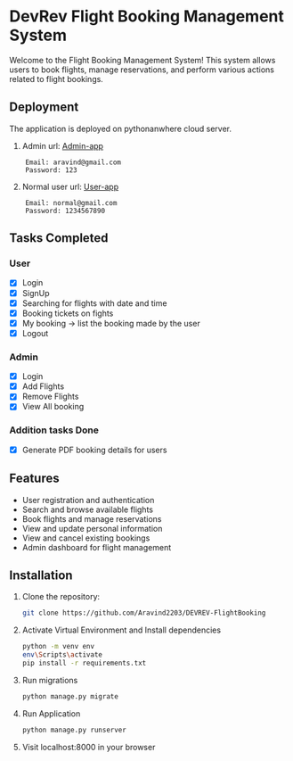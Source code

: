 # DevRev Flight Booking Management System

Welcome to the Flight Booking Management System! This system allows users to book flights, manage reservations, and perform various actions related to flight bookings.

## Deployment

The application is deployed on pythonanwhere cloud server.
1. Admin url:
    [Admin-app](http://aravind2203.pythonanywhere.com/manage/flight/home)
```
    Email: aravind@gmail.com
    Password: 123 
```
2. Normal user url:
    [User-app](http://aravind2203.pythonanywhere.com/)
```
    Email: normal@gmail.com
    Password: 1234567890
```
## Tasks Completed
### User
- [X] Login
- [X] SignUp
- [X] Searching for flights with date and time
- [x] Booking tickets on fights
- [x] My booking -> list the booking made by the user
- [X] Logout

### Admin
- [X] Login
- [X] Add Flights
- [X] Remove Flights
- [X] View All booking

### Addition tasks Done
- [X] Generate PDF booking details for users


## Features

- User registration and authentication
- Search and browse available flights
- Book flights and manage reservations
- View and update personal information
- View and cancel existing bookings
- Admin dashboard for flight management

## Installation

1. Clone the repository:

   ```bash
   git clone https://github.com/Aravind2203/DEVREV-FlightBooking
   
   ```
2. Activate Virtual Environment and Install dependencies

    ```bash
    python -m venv env 
    env\Scripts\activate
    pip install -r requirements.txt
    ```
3. Run migrations

    ```bash
    python manage.py migrate
    ```
4. Run Application

    ```bash
    python manage.py runserver
    ```

5. Visit localhost:8000 in your browser